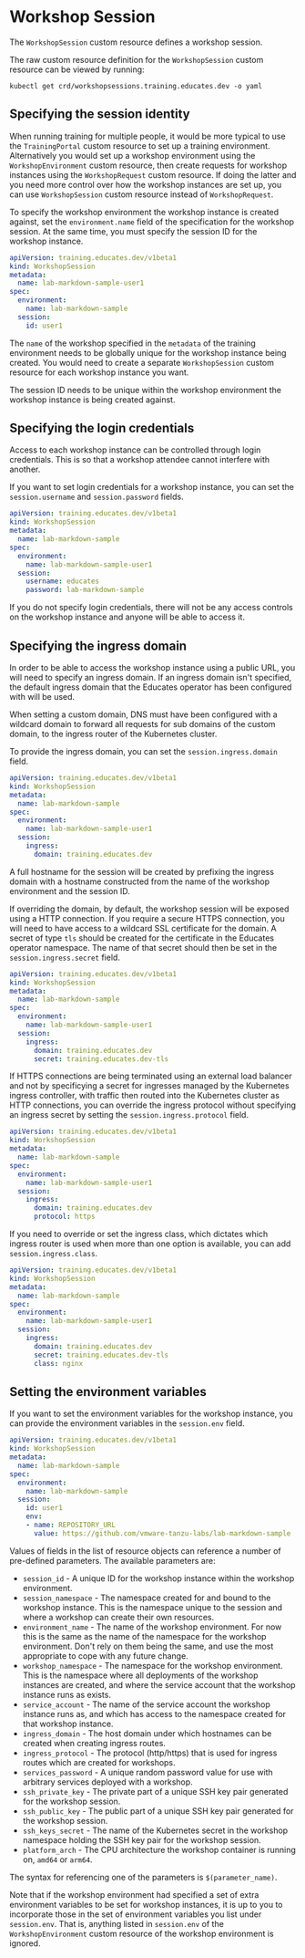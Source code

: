 Workshop Session
================

The ``WorkshopSession`` custom resource defines a workshop session.

The raw custom resource definition for the ``WorkshopSession`` custom resource can be viewed by running:

```
kubectl get crd/workshopsessions.training.educates.dev -o yaml
```

Specifying the session identity
-------------------------------

When running training for multiple people, it would be more typical to use the ``TrainingPortal`` custom resource to set up a training environment. Alternatively you would set up a workshop environment using the ``WorkshopEnvironment`` custom resource, then create requests for workshop instances using the ``WorkshopRequest`` custom resource. If doing the latter and you need more control over how the workshop instances are set up, you can use ``WorkshopSession`` custom resource instead of ``WorkshopRequest``.

To specify the workshop environment the workshop instance is created against, set the ``environment.name`` field of the specification for the workshop session. At the same time, you must specify the session ID for the workshop instance.

```yaml
apiVersion: training.educates.dev/v1beta1
kind: WorkshopSession
metadata:
  name: lab-markdown-sample-user1
spec:
  environment:
    name: lab-markdown-sample
  session:
    id: user1
```

The ``name`` of the workshop specified in the ``metadata`` of the training environment needs to be globally unique for the workshop instance being created. You would need to create a separate ``WorkshopSession`` custom resource for each workshop instance you want.

The session ID needs to be unique within the workshop environment the workshop instance is being created against.

Specifying the login credentials
--------------------------------

Access to each workshop instance can be controlled through login credentials. This is so that a workshop attendee cannot interfere with another.

If you want to set login credentials for a workshop instance, you can set the ``session.username`` and ``session.password`` fields.

```yaml
apiVersion: training.educates.dev/v1beta1
kind: WorkshopSession
metadata:
  name: lab-markdown-sample
spec:
  environment:
    name: lab-markdown-sample-user1
  session:
    username: educates
    password: lab-markdown-sample
```

If you do not specify login credentials, there will not be any access controls on the workshop instance and anyone will be able to access it.

Specifying the ingress domain
-----------------------------

In order to be able to access the workshop instance using a public URL, you will need to specify an ingress domain. If an ingress domain isn't specified, the default ingress domain that the Educates operator has been configured with will be used.

When setting a custom domain, DNS must have been configured with a wildcard domain to forward all requests for sub domains of the custom domain, to the ingress router of the Kubernetes cluster.

To provide the ingress domain, you can set the ``session.ingress.domain`` field.

```yaml
apiVersion: training.educates.dev/v1beta1
kind: WorkshopSession
metadata:
  name: lab-markdown-sample
spec:
  environment:
    name: lab-markdown-sample-user1
  session:
    ingress:
      domain: training.educates.dev
```

A full hostname for the session will be created by prefixing the ingress domain with a hostname constructed from the name of the workshop environment and the session ID.

If overriding the domain, by default, the workshop session will be exposed using a HTTP connection. If you require a secure HTTPS connection, you will need to have access to a wildcard SSL certificate for the domain. A secret of type ``tls`` should be created for the certificate in the Educates operator namespace. The name of that secret should then be set in the ``session.ingress.secret`` field.

```yaml
apiVersion: training.educates.dev/v1beta1
kind: WorkshopSession
metadata:
  name: lab-markdown-sample
spec:
  environment:
    name: lab-markdown-sample-user1
  session:
    ingress:
      domain: training.educates.dev
      secret: training.educates.dev-tls
```

If HTTPS connections are being terminated using an external load balancer and not by specificying a secret for ingresses managed by the Kubernetes ingress controller, with traffic then routed into the Kubernetes cluster as HTTP connections, you can override the ingress protocol without specifying an ingress secret by setting the ``session.ingress.protocol`` field.

```yaml
apiVersion: training.educates.dev/v1beta1
kind: WorkshopSession
metadata:
  name: lab-markdown-sample
spec:
  environment:
    name: lab-markdown-sample-user1
  session:
    ingress:
      domain: training.educates.dev
      protocol: https
```

If you need to override or set the ingress class, which dictates which ingress router is used when more than one option is available, you can add ``session.ingress.class``.

```yaml
apiVersion: training.educates.dev/v1beta1
kind: WorkshopSession
metadata:
  name: lab-markdown-sample
spec:
  environment:
    name: lab-markdown-sample-user1
  session:
    ingress:
      domain: training.educates.dev
      secret: training.educates.dev-tls
      class: nginx
```

Setting the environment variables
---------------------------------

If you want to set the environment variables for the workshop instance, you can provide the environment variables in the ``session.env`` field.

```yaml
apiVersion: training.educates.dev/v1beta1
kind: WorkshopSession
metadata:
  name: lab-markdown-sample
spec:
  environment:
    name: lab-markdown-sample
  session:
    id: user1
    env:
    - name: REPOSITORY_URL
      value: https://github.com/vmware-tanzu-labs/lab-markdown-sample
```

Values of fields in the list of resource objects can reference a number of pre-defined parameters. The available parameters are:

* ``session_id`` - A unique ID for the workshop instance within the workshop environment.
* ``session_namespace`` - The namespace created for and bound to the workshop instance. This is the namespace unique to the session and where a workshop can create their own resources.
* ``environment_name`` - The name of the workshop environment. For now this is the same as the name of the namespace for the workshop environment. Don't rely on them being the same, and use the most appropriate to cope with any future change.
* ``workshop_namespace`` - The namespace for the workshop environment. This is the namespace where all deployments of the workshop instances are created, and where the service account that the workshop instance runs as exists.
* ``service_account`` - The name of the service account the workshop instance runs as, and which has access to the namespace created for that workshop instance.
* ``ingress_domain`` - The host domain under which hostnames can be created when creating ingress routes.
* ``ingress_protocol`` - The protocol (http/https) that is used for ingress routes which are created for workshops.
* ``services_password`` - A unique random password value for use with arbitrary services deployed with a workshop.
* ``ssh_private_key`` - The private part of a unique SSH key pair generated for the workshop session.
* ``ssh_public_key`` - The public part of a unique SSH key pair generated for the workshop session.
* ``ssh_keys_secret`` - The name of the Kubernetes secret in the workshop namespace holding the SSH key pair for the workshop session.
* ``platform_arch`` - The CPU architecture the workshop container is running on, ``amd64`` or ``arm64``.

The syntax for referencing one of the parameters is ``$(parameter_name)``.

Note that if the workshop environment had specified a set of extra environment variables to be set for workshop instances, it is up to you to incorporate those in the set of environment variables you list under ``session.env``. That is, anything listed in ``session.env`` of the ``WorkshopEnvironment`` custom resource of the workshop environment is ignored.
